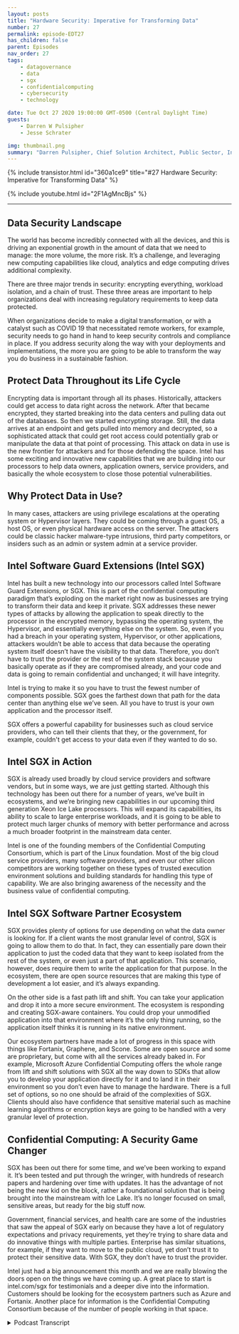 ```yaml
---
layout: posts
title: "Hardware Security: Imperative for Transforming Data"
number: 27
permalink: episode-EDT27
has_children: false
parent: Episodes
nav_order: 27
tags:
    - datagovernance
    - data
    - sgx
    - confidentialcomputing
    - cybersecurity
    - technology

date: Tue Oct 27 2020 19:00:00 GMT-0500 (Central Daylight Time)
guests:
    - Darren W Pulsipher
    - Jesse Schrater

img: thumbnail.png
summary: "Darren Pulsipher, Chief Solution Architect, Public Sector, Intel, and Jesse Schrater, Security Manager, Data Platforms Group, Intel, discuss the current security landscape and how Intel’s SGX and partnered ecosystem offers a timely and tested solution for data in use and other security concerns."
---
```


{% include transistor.html id="360a1ce9" title="#27 Hardware Security: Imperative for Transforming Data" %}

{% include youtube.html id="2F1AgMncBjs" %}

---

## Data Security Landscape

The world has become incredibly connected with all the devices, and this is driving an exponential growth in the amount of data that we need to manage: the more volume, the more risk. It’s a challenge, and leveraging new computing capabilities like cloud, analytics and edge computing drives additional complexity.

There are three major trends in security: encrypting everything, workload isolation, and a chain of trust. These three areas are important to help organizations deal with increasing regulatory requirements to keep data protected.

When organizations decide to make a digital transformation, or with a catalyst such as COVID 19 that necessitated remote workers, for example, security needs to go hand in hand to keep security controls and compliance in place. If you address security along the way with your deployments and implementations, the more you are going to be able to transform the way you do business in a sustainable fashion.

## Protect Data Throughout its Life Cycle

Encrypting data is important through all its phases. Historically, attackers could get access to data right across the network. After that became encrypted, they started breaking into the data centers and pulling data out of the databases. So then we started encrypting storage. Still, the data arrives at an endpoint and gets pulled into memory and decrypted, so a sophisticated attack that could get root access could potentially grab or manipulate the data at that point of processing. This attack on data in use is the new frontier for attackers and for those defending the space. Intel has some exciting and innovative new capabilities that we are building into our processors to help data owners, application owners, service providers, and basically the whole ecosystem to close those potential vulnerabilities.

## Why Protect Data in Use?

In many cases, attackers are using privilege escalations at the operating system or Hypervisor layers. They could be coming through a guest OS, a host OS, or even physical hardware access on the server. The attackers could be classic hacker malware-type intrusions, third party competitors, or insiders such as an admin or system admin at a service provider.

## Intel Software Guard Extensions (Intel SGX)

Intel has built a new technology into our processors called Intel Software Guard Extensions, or SGX. This is part of the confidential computing paradigm that’s exploding on the market right now as businesses are trying to transform their data and keep it private. SGX addresses these newer types of attacks by allowing the application to speak directly to the processor in the encrypted memory, bypassing the operating system, the Hypervisor, and essentially everything else on the system. So, even if you had a breach in your operating system, Hypervisor, or other applications, attackers wouldn’t be able to access that data because the operating system itself doesn’t have the visibility to that data. Therefore, you don’t have to trust the provider or the rest of the system stack because you basically operate as if they are compromised already, and your code and data is going to remain confidential and unchanged; it will have integrity.

Intel is trying to make it so you have to trust the fewest number of components possible. SGX goes the farthest down that path for the data center than anything else we’ve seen. All you have to trust is your own application and the processor itself.

SGX offers a powerful capability for businesses such as cloud service providers, who can tell their clients that they, or the government, for example, couldn't get access to your data even if they wanted to do so.

## Intel SGX in Action

SGX is already used broadly by cloud service providers and software vendors, but in some ways, we are just getting started. Although this technology has been out there for a number of years, we’ve built in ecosystems, and we’re bringing new capabilities in our upcoming third generation Xeon Ice Lake processors. This will expand its capabilities, its ability to scale to large enterprise workloads, and it is going to be able to protect much larger chunks of memory with better performance and across a much broader footprint in the mainstream data center.

Intel is one of the founding members of the Confidential Computing Consortium, which is part of the Linux foundation. Most of the big cloud service providers, many software providers, and even our other silicon competitors are working together on these types of trusted execution environment solutions and building standards for handling this type of capability. We are also bringing awareness of the necessity and the business value of confidential computing.

## Intel SGX Software Partner Ecosystem

SGX provides plenty of options for use depending on what the data owner is looking for. If a client wants the most granular level of control, SGX is going to allow them to do that. In fact, they can essentially pare down their application to just the coded data that they want to keep isolated from the rest of the system, or even just a part of that application. This scenario, however, does require them to write the application for that purpose.  In the ecosystem, there are open source resources that are making this type of development a lot easier, and it’s always expanding.

On the other side is a fast path lift and shift. You can take your application and drop it into a more secure environment. The ecosystem is responding and creating SGX-aware containers. You could drop your unmodified application into that environment where it’s the only thing running, so the application itself thinks it is running in its native environment.

Our ecosystem partners have made a lot of progress in this space with things like Fortanix, Graphene, and Scone. Some are open source and some are proprietary, but come with all the services already baked in. For example, Microsoft Azure Confidential Computing offers the whole range from lift and shift solutions with SGX all the way down to SDKs that allow you to develop your application directly for it and to land it in their environment so you don’t even have to manage the hardware. There is a full set of options, so no one should be afraid of the complexities of SGX. Clients should also have confidence that sensitive material such as machine learning algorithms or encryption keys are going to be handled with a very granular level of protection.

## Confidential Computing: A Security Game Changer

SGX has been out there for some time, and we’ve been working to expand it. It’s been tested and put through the wringer, with hundreds of research papers and hardening over time with updates. It has the advantage of not being the new kid on the block, rather a foundational solution that is being brought into the mainstream with Ice Lake. It’s no longer focused on small, sensitive areas, but ready for the big stuff now.

Government, financial services, and health care are some of the industries that saw the appeal of SGX early on because they have a lot of regulatory expectations and privacy requirements, yet they’re trying to share data and do innovative things with multiple parties. Enterprise has similar situations, for example, if they want to move to the public cloud, yet don’t trust it to protect their sensitive data. With SGX, they don’t have to trust the provider.

Intel just had a big announcement this month and we are really blowing the doors open on the things we have coming up. A great place to start is intel.com/sgx for testimonials and a deeper dive into the information. Customers should be looking for the ecosystem partners such as Azure and Fortanix. Another place for information is the Confidential Computing Consortium because of the number of people working in that space.



<details>
<summary> Podcast Transcript </summary>

<p></p>

</details>

